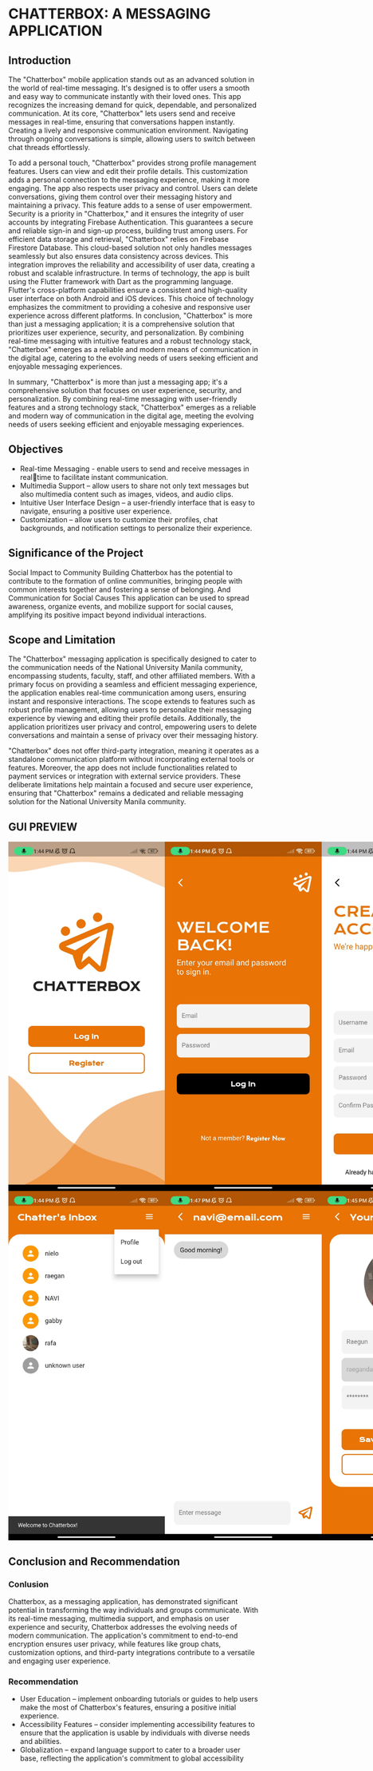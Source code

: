 # CHATTERBOX: A MESSAGING APPLICATION
## Introduction

  The "Chatterbox" mobile application stands out as an advanced solution in the 
world of real-time messaging. It's designed is to offer users a smooth and easy way 
to communicate instantly with their loved ones. This app recognizes the increasing 
demand for quick, dependable, and personalized communication. At its core, 
"Chatterbox" lets users send and receive messages in real-time, ensuring that 
conversations happen instantly. Creating a lively and responsive communication 
environment. Navigating through ongoing conversations is simple, allowing users 
to switch between chat threads effortlessly.

  To add a personal touch, "Chatterbox" provides strong profile management 
features. Users can view and edit their profile details. This customization adds a 
personal connection to the messaging experience, making it more engaging. The 
app also respects user privacy and control. Users can delete conversations, giving 
them control over their messaging history and maintaining a privacy. This feature 
adds to a sense of user empowerment. Security is a priority in "Chatterbox," and it 
ensures the integrity of user accounts by integrating Firebase Authentication. This 
guarantees a secure and reliable sign-in and sign-up process, building trust among 
users. For efficient data storage and retrieval, "Chatterbox" relies on Firebase 
Firestore Database. This cloud-based solution not only handles messages 
seamlessly but also ensures data consistency across devices. This integration 
improves the reliability and accessibility of user data, creating a robust and scalable 
infrastructure. In terms of technology, the app is built using the Flutter framework 
with Dart as the programming language. Flutter's cross-platform capabilities 
ensure a consistent and high-quality user interface on both Android and iOS 
devices. This choice of technology emphasizes the commitment to providing a 
cohesive and responsive user experience across different platforms. In conclusion, 
"Chatterbox" is more than just a messaging application; it is a comprehensive 
solution that prioritizes user experience, security, and personalization. By 
combining real-time messaging with intuitive features and a robust technology 
stack, "Chatterbox" emerges as a reliable and modern means of communication in 
the digital age, catering to the evolving needs of users seeking efficient and 
enjoyable messaging experiences.

  In summary, "Chatterbox" is more than just a messaging app; it's a comprehensive 
solution that focuses on user experience, security, and personalization. By 
combining real-time messaging with user-friendly features and a strong technology 
stack, "Chatterbox" emerges as a reliable and modern way of communication in 
the digital age, meeting the evolving needs of users seeking efficient and enjoyable 
messaging experiences.

## Objectives
- Real-time Messaging - enable users to send and receive messages in realtime to facilitate instant communication.
- Multimedia Support – allow users to share not only text messages but also 
multimedia content such as images, videos, and audio clips.
- Intuitive User Interface Design – a user-friendly interface that is easy to 
navigate, ensuring a positive user experience.
- Customization – allow users to customize their profiles, chat backgrounds, 
and notification settings to personalize their experience.

## Significance of the Project

Social Impact to Community Building Chatterbox has the potential to contribute to 
the formation of online communities, bringing people with common interests 
together and fostering a sense of belonging. And Communication for Social 
Causes This application can be used to spread awareness, organize events, and 
mobilize support for social causes, amplifying its positive impact beyond individual 
interactions.

## Scope and Limitation

The "Chatterbox" messaging application is specifically designed to cater to the 
communication needs of the National University Manila community, encompassing 
students, faculty, staff, and other affiliated members. With a primary focus on 
providing a seamless and efficient messaging experience, the application enables 
real-time communication among users, ensuring instant and responsive 
interactions. The scope extends to features such as robust profile management, 
allowing users to personalize their messaging experience by viewing and editing 
their profile details. Additionally, the application prioritizes user privacy and control, 
empowering users to delete conversations and maintain a sense of privacy over 
their messaging history.

"Chatterbox" does not offer third-party integration, meaning it operates as a 
standalone communication platform without incorporating external tools or 
features. Moreover, the app does not include functionalities related to payment 
services or integration with external service providers. These deliberate limitations 
help maintain a focused and secure user experience, ensuring that "Chatterbox" 
remains a dedicated and reliable messaging solution for the National University 
Manila community.

## GUI PREVIEW

<div style="display: flex; justify-content: space-between;">

  <img src="img/LandingPage.png" alt="Landing Page" width="320" height="700">

  <img src="img/SignIn.jpg" alt="Landing Page" width="320" height="700">

  <img src="img/SignUp.jpg" alt="Landing Page" width="320" height="700">

</div>

<div style="display: flex; justify-content: space-between;">

  <img src="img/Home.png" alt="Landing Page" width="320" height="700">

  <img src="img/Convo.png" alt="Landing Page" width="320" height="700">

  <img src="img/SaveProfileDetails.png" alt="Landing Page" width="320" height="700">

</div>



## Conclusion and Recommendation

### Conlusion
Chatterbox, as a messaging application, has demonstrated significant potential in 
transforming the way individuals and groups communicate. With its real-time 
messaging, multimedia support, and emphasis on user experience and security, 
Chatterbox addresses the evolving needs of modern communication. The 
application's commitment to end-to-end encryption ensures user privacy, while 
features like group chats, customization options, and third-party integrations 
contribute to a versatile and engaging user experience.

### Recommendation
- User Education – implement onboarding tutorials or guides to help users 
make the most of Chatterbox's features, ensuring a positive initial 
experience.
- Accessibility Features – consider implementing accessibility features to 
ensure that the application is usable by individuals with diverse needs and 
abilities.
- Globalization – expand language support to cater to a broader user base, 
reflecting the application's commitment to global accessibility



